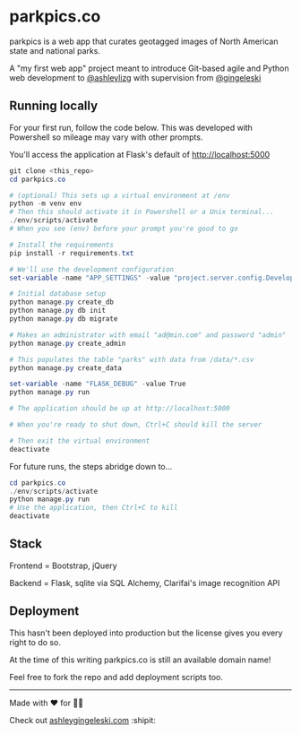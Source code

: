 # parkpics.co

parkpics is a web app that curates geotagged images of North American state and national parks.

A "my first web app" project meant to introduce Git-based agile and Python web development to [@ashleylizg](https://github.com/ashleylizg) with supervision from [@gingeleski](https://github.com/gingeleski)

## Running locally

For your first run, follow the code below. This was developed with Powershell so mileage may vary with other prompts.

You'll access the application at Flask's default of [http://localhost:5000](http://localhost:5000)

```powershell
git clone <this_repo>
cd parkpics.co

# (optional) This sets up a virtual environment at /env
python -m venv env
# Then this should activate it in Powershell or a Unix terminal...
./env/scripts/activate
# When you see (env) before your prompt you're good to go

# Install the requirements
pip install -r requirements.txt

# We'll use the development configuration
set-variable -name "APP_SETTINGS" -value "project.server.config.DevelopmentConfig"

# Initial database setup
python manage.py create_db
python manage.py db init
python manage.py db migrate

# Makes an administrator with email "ad@min.com" and password "admin"
python manage.py create_admin

# This populates the table "parks" with data from /data/*.csv
python manage.py create_data

set-variable -name "FLASK_DEBUG" -value True
python manage.py run

# The application should be up at http://localhost:5000

# When you're ready to shut down, Ctrl+C should kill the server

# Then exit the virtual environment
deactivate
```

For future runs, the steps abridge down to...

```powershell
cd parkpics.co
./env/scripts/activate
python manage.py run
# Use the application, then Ctrl+C to kill
deactivate
```

## Stack

Frontend = Bootstrap, jQuery

Backend = Flask, sqlite via SQL Alchemy, Clarifai's image recognition API

## Deployment

This hasn't been deployed into production but the license gives you every right to do so.

At the time of this writing parkpics.co is still an available domain name!

Feel free to fork the repo and add deployment scripts too.

---

Made with :heart: for 🌳🌲

Check out [ashleygingeleski.com](http://ashleygingeleski.com) :shipit:
